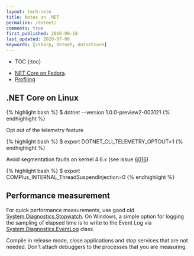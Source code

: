 ```yaml
---
layout: tech-note
title: Notes on .NET
permalink: /dotnet/
comments: true
first_published: 2016-08-18
last_updated: 2020-07-06
keywords: [csharp, dotnet, dotnetcore]
---
```


* TOC
{:toc}

- [NET Core on Fedora](./dotnet-core-on-fedora).
- [Profiling](./profiling)

## .NET Core on Linux

{% highlight bash %}
$ dotnet --version
1.0.0-preview2-003121
{% endhighlight %}

Opt out of the telemetry feature

{% highlight bash %}
$ export DOTNET_CLI_TELEMETRY_OPTOUT=1
{% endhighlight %}

Avoid segmentation faults on kernel 4.6.x (see issue
[6016](https://github.com/dotnet/coreclr/issues/6016))

{% highlight bash %}
$ export COMPlus_INTERNAL_ThreadSuspendInjection=0
{% endhighlight %}

## Performance measurement

For quick performance measurements, use good old
[System.Diagnostics.Stopwatch][sw]. On Windows, a simple option for logging the
sampling of elapsed time is to write to the Event Log via
[System.Diagnostics.EventLog][evtlog] class.

Compile in release mode, close applications and stop services that are not
needed. Don't attach debuggers to the processes that you are measuring.

[sw]: https://docs.microsoft.com/en-us/dotnet/api/system.diagnostics.stopwatch
[evtlog]: https://docs.microsoft.com/en-us/dotnet/api/system.diagnostics.eventlog
